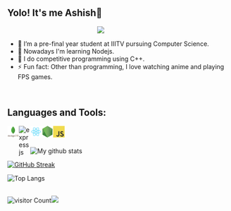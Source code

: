 ## Yolo! It's me Ashish👋

<img src="https://media.giphy.com/media/zWHvoItO4JWn7pkC4W/source.gif" width="300" align='right'>
<br/>

- 🔭 I’m a pre-final year student at IIITV pursuing Computer Science.
- 🌱 Nowadays I'm learning Nodejs.
- 💬 I do competitive programming using C++.
- ⚡ Fun fact: Other than programming, I love watching anime and playing FPS games.


<br/>


## Languages and Tools:

<img align="left" alt="mongodb" width="26px" src="https://raw.githubusercontent.com/devicons/devicon/master/icons/mongodb/mongodb-original-wordmark.svg"  />
<img align="left" alt="expressjs" width="26px" src="https://i2.wp.com/www.mementotech.in/assets/images/icons/express.png"  />
<img align="left" alt="React" width="26px" src="https://raw.githubusercontent.com/github/explore/80688e429a7d4ef2fca1e82350fe8e3517d3494d/topics/react/react.png" />
<img align="left" alt="Node.js" width="26px" src="https://raw.githubusercontent.com/github/explore/80688e429a7d4ef2fca1e82350fe8e3517d3494d/topics/nodejs/nodejs.png" />
<img align="left" alt="JavaScript" width="26px" src="https://raw.githubusercontent.com/github/explore/80688e429a7d4ef2fca1e82350fe8e3517d3494d/topics/javascript/javascript.png" />



<br/>
<br/>


<!-- ![My github stats](https://github-readme-stats.vercel.app/api?username=mcash09&count_private=true&show_icons=true&theme=synthwave&include_all_commits=true)
 -->
![My github stats](https://github-readme-stats.vercel.app/api?username=mcash09&count_private=true&hide_title=true&show_icons=true&theme=gotham&include_all_commits=true)

[![GitHub Streak](http://github-readme-streak-stats.herokuapp.com?user=mcash09&theme=dark&background=0B3F52)](https://git.io/streak-stats)


![Top Langs](https://github-readme-stats.vercel.app/api/top-langs/?username=mcash09)
<br/>
<br/>



![visitor Count](https://visitor-badge.laobi.icu/badge?page_id=mcash09.mcash09)<img src="https://media.giphy.com/media/dxn6fRlTIShoeBr69N/giphy.gif" width="30">

